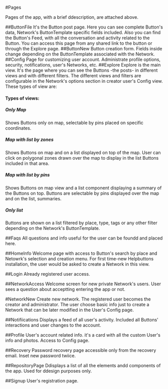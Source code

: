 #Pages

Pages of the app, with a brief ddescription, are attached above. 


##ButtonFile
It's the Button post page. Here you can see complete Button's data, Network's ButtonTemplate specific fields included. Also you can find the Button's Feed, with all the conversation and activity related to the Button. You can access this page from any shared link to the button or through the Explore page.
##ButtonNew
Button creation form. Fields inside change depending on the ButtonTemplate associated with the Network.
##Config
Page for customizing user account. Administrate profile options, security, notifications, user's Networks, etc.
##Explore
Explore is the main view. It's the page where you can see the Buttons -the posts- in different views and with different filters. The different views and filters are configurable in the Network's options section in creator user's Config view. These types of view are:

#### Types of views:

##### Only Map
Shows Buttons only on map, selectable by pins placed on specific coordinates.
##### Map with list by zones
Shows Buttons on map and on a list displayed on top of the map. User can click on polygonal zones drawn over the map to display in the list Buttons included in that area.
##### Map with list by pins
Shows Buttons on map view and a list component displaying a summary of the Buttons on top. Buttons are selectable by pins displayed over the map and on the list, summaries.
##### Only list
Buttons are shown on a list filtered by place, type, tags or any other filter depending on the Network's ButtonTemplate.

##Faqs
All questions and info useful for the user can be foundd and placed here.

##HomeInfo
Welcome page with access to Button's search by place and Netowrk's selection and creation menu. For first time-new Helpbuttons installation, the user would be asked to create a Network in this view.

##Login
Already registered user access.

##NetworkAccess
Welcome screen for new private Network's users. User sees a question about acceptting entering the app or not.

#NetworkNew
Create new network. The registered user becomes the creator and administrator. The user choose basic info just to create a Network that can be later modified in the User's Config page.

##Notifiications
Displays a feed of all user's activity. Included all Buttons' interactions and user changes to the account.

##Profile
User's account related info. it's a card with all the custom User's info and photos. Access to Config page.

##Recovery
Password recovery page accessible only from the recovery email. Inset new password twiice.

##RepositoryPage
Ddisplays a list of all the elements andd components of the app. Used for ddesign purposes only.

##Signup
User's registration page.
